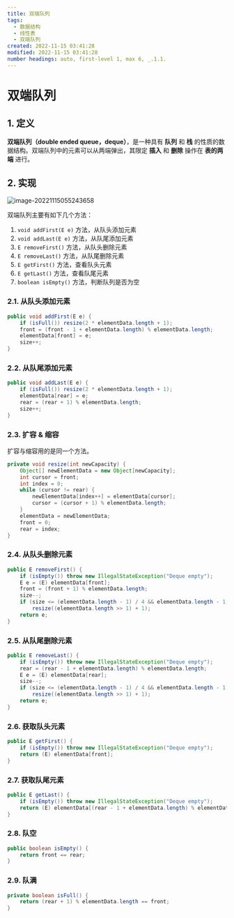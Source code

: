 ```yaml
---
title: 双端队列
tags:
  - 数据结构
  - 线性表
  - 双端队列 
created: 2022-11-15 03:41:28
modified: 2022-11-15 03:41:28
number headings: auto, first-level 1, max 6, _.1.1.
---
```


# 双端队列

## 1. 定义

**双端队列（double ended queue，deque）**，是一种具有 **队列** 和 **栈** 的性质的数据结构。双端队列中的元素可以从两端弹出，其限定 **插入** 和 **删除** 操作在 **表的两端** 进行。

## 2. 实现

![image-20221115055243658](https://fastly.jsdelivr.net/gh/xihuanxiaorang/images/202211150552757.png)

双端队列主要有如下几个方法：

1. `void addFirst(E e)` 方法，从队头添加元素
2. `void addLast(E e)` 方法，从队尾添加元素
3. `E removeFirst()` 方法，从队头删除元素
4. `E removeLast()` 方法，从队尾删除元素
5. `E getFirst()` 方法，查看队头元素
6. `E getLast()` 方法，查看队尾元素
7. `boolean isEmpty()` 方法，判断队列是否为空

### 2.1. 从队头添加元素

```java
public void addFirst(E e) {
    if (isFull()) resize(2 * elementData.length + 1);
    front = (front - 1 + elementData.length) % elementData.length;
    elementData[front] = e;
    size++;
}
```

### 2.2. 从队尾添加元素

```java
public void addLast(E e) {
    if (isFull()) resize(2 * elementData.length + 1);
    elementData[rear] = e;
    rear = (rear + 1) % elementData.length;
    size++;
}
```

### 2.3. 扩容 & 缩容

扩容与缩容用的是同一个方法。

```java
private void resize(int newCapacity) {
    Object[] newElementData = new Object[newCapacity];
    int cursor = front;
    int index = 0;
    while (cursor != rear) {
        newElementData[index++] = elementData[cursor];
        cursor = (cursor + 1) % elementData.length;
    }
    elementData = newElementData;
    front = 0;
    rear = index;
}
```

### 2.4. 从队头删除元素

```java
public E removeFirst() {
    if (isEmpty()) throw new IllegalStateException("Deque empty");
    E e = (E) elementData[front];
    front = (front + 1) % elementData.length;
    size--;
    if (size <= (elementData.length - 1) / 4 && elementData.length - 1 > DEFAULT_CAPACITY)
        resize((elementData.length >> 1) + 1);
    return e;
}
```

### 2.5. 从队尾删除元素

```java
public E removeLast() {
    if (isEmpty()) throw new IllegalStateException("Deque empty");
    rear = (rear - 1 + elementData.length) % elementData.length;
    E e = (E) elementData[rear];
    size--;
    if (size <= (elementData.length - 1) / 4 && elementData.length - 1 > DEFAULT_CAPACITY)
        resize((elementData.length >> 1) + 1);
    return e;
}
```

### 2.6. 获取队头元素

```java
public E getFirst() {
    if (isEmpty()) throw new IllegalStateException("Deque empty");
    return (E) elementData[front];
}
```

### 2.7. 获取队尾元素

```java
public E getLast() {
    if (isEmpty()) throw new IllegalStateException("Deque empty");
    return (E) elementData[(rear - 1 + elementData.length) % elementData.length];
}
```

### 2.8. 队空

```java
public boolean isEmpty() {
    return front == rear;
}
```

### 2.9. 队满

```java
private boolean isFull() {
    return (rear + 1) % elementData.length == front;
}
```

